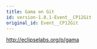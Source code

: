 ```yaml
---
title: Gama on Git
id: version-1.8.1-Event__CP12Git
original_id: Event__CP12Git
---
```



http://eclipselabs.org/p/gama

